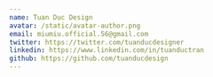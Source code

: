 ```yaml
---
name: Tuan Duc Design
avatar: /static/avatar-author.png
email: miumiu.official.56@gmail.com
twitter: https://twitter.com/tuanducdesigner
linkedin: https://www.linkedin.com/in/tuanductran
github: https://github.com/tuanducdesign
---
```

